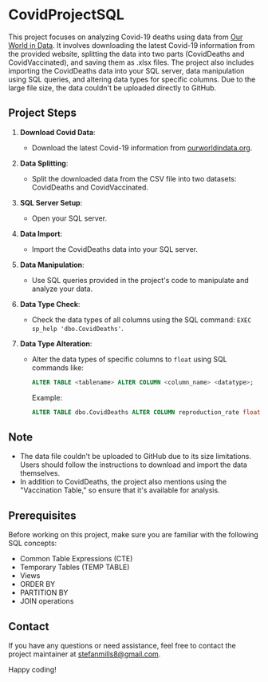 # CovidProjectSQL

This project focuses on analyzing Covid-19 deaths using data from [Our World in Data](https://ourworldindata.org/covid-deaths). It involves downloading the latest Covid-19 information from the provided website, splitting the data into two parts (CovidDeaths and CovidVaccinated), and saving them as .xlsx files. The project also includes importing the CovidDeaths data into your SQL server, data manipulation using SQL queries, and altering data types for specific columns. Due to the large file size, the data couldn't be uploaded directly to GitHub.

## Project Steps

1. **Download Covid Data**:
   - Download the latest Covid-19 information from [ourworldindata.org](https://ourworldindata.org/covid-deaths).

2. **Data Splitting**:
   - Split the downloaded data from the CSV file into two datasets: CovidDeaths and CovidVaccinated.

3. **SQL Server Setup**:
   - Open your SQL server.

4. **Data Import**:
   - Import the CovidDeaths data into your SQL server.

5. **Data Manipulation**:
   - Use SQL queries provided in the project's code to manipulate and analyze your data.

6. **Data Type Check**:
   - Check the data types of all columns using the SQL command: `EXEC sp_help 'dbo.CovidDeaths'`.

7. **Data Type Alteration**:
   - Alter the data types of specific columns to `float` using SQL commands like:
     ```sql
     ALTER TABLE <tablename> ALTER COLUMN <column_name> <datatype>;
     ```
     Example:
     ```sql
     ALTER TABLE dbo.CovidDeaths ALTER COLUMN reproduction_rate float;
     ```

## Note

- The data file couldn't be uploaded to GitHub due to its size limitations. Users should follow the instructions to download and import the data themselves.
- In addition to CovidDeaths, the project also mentions using the "Vaccination Table," so ensure that it's available for analysis.

## Prerequisites

Before working on this project, make sure you are familiar with the following SQL concepts:

- Common Table Expressions (CTE)
- Temporary Tables (TEMP TABLE)
- Views
- ORDER BY
- PARTITION BY
- JOIN operations

## Contact

If you have any questions or need assistance, feel free to contact the project maintainer at stefanmills8@gmail.com.

Happy coding!

